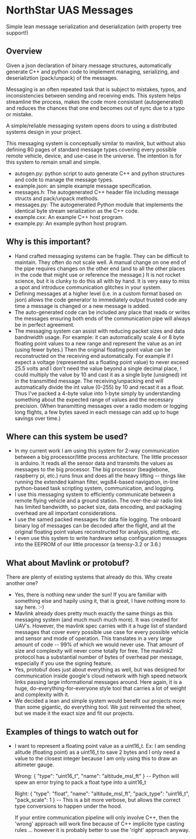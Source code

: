# NorthStar UAS Messages

Simple lean message serialization and deserialization (with property tree
support!)

## Overview

Given a json declaration of binary message structures, automatically
generate C++ and python code to implement managing, serializing, and
deserializtion (pack/unpack) of the messages.

Messaging is an often repeated task that is subject to mistakes,
typos, and inconsistencies between sending and receiving ends.  This
system helps streamline the process, makes the code more consistant
(autogenerated) and reduces the chances that one end becomes out of
sync due to a typo or mistake.

A simple/reliable messaging system opens doors to using a distributed
systems design in your project.

This messaging system is conceptually similar to mavlink, but without
also defining 80 pages of standard message types covering every
possible remote vehicle, device, and use-case in the universe.  The
intention is for this system to remain small and simple.

* autogen.py: python script to auto generate C++ and python structures
  and code to manage the message types.
* example.json: an simple example message specification.
* messages.h: The autogenerated C++ header file including message
  structs and pack/unpack methods.
* messages.py: The autogenerated Python module that implements the identical
  byte stream serialization as the C++ code.
* example.cxx: An example C++ host program.
* example.py: An example python host program.

## Why is this important?

* Hand crafted messaging systems can be fragile.  They can be
  difficult to maintain.  They often do not scale well.  A manual
  change on one end of the pipe requires changes on the other end (and
  to all the other places in the code that might use or reference the
  message.)  It is not rocket science, but it is clunky to do this all
  with by hand.  It is very easy to miss a spot and introduce
  communication glitches in your system.
* Defining messages at a higher level (i.e. in a custom format based
  on json) allows the code generator to immediately output trusted
  code any time a message is changed or a new message is added.
* The auto-generated code can be included any place that reads or
  writes the messages ensuring both ends of the communication pipe
  will always be in perfect agreement.
* The messaging system can assist with reducing packet sizes and data
  bandnwidth usage.  For example: it can automatically scale 4 or 8
  byte floating point values to a new range and represent the value as
  an int (using fewer bytes.)  Then the original floating point value
  can be reconstructed on the receiving end automatically.  For
  example if I expect a voltage (represented as a floating point
  value) to never exceed 25.5 volts and I don't need the value beyond
  a single decimal place, I could multiply the value by 10 and cast it
  as a single byte (unsigned) int in the transmitted message.  The
  receiving/unpacking end will automatically divide the int value
  (0-255) by 10 and recast it as a float.  Thus I've packed a 4-byte
  value into 1-byte simply by understanding something about the
  expected range of values and the necessary precision.  (When
  transmitting messages over a radio modem or logging long flights, a
  few bytes saved in each message can add up to huge savings over
  time.)

## Where can this system be used?

* In my current work I am using this system for 2-way communication
  between a big processor/little process architecture.  The little
  processor is arduino.  It reads all the sensor data and transmits
  the values as messages to the big processor.  The big processor
  (beaglebone, raspberry pi, etc.) runs linux and does all the heavy
  lifting -- things like running the extended kalman filter, wgs84-based
  navigation, in-line python-based task scripting system, communication,
  and logging.
* I use this messaging system to efficiently communicate between a
  remote flying vehicle and a ground station.  The over-the-air radio
  link has limited bandwidth, so packet size, data encoding, and
  packaging overhead are all important considerations.
* I use the samed packed messages for data file logging.  The onboard
  binary log of messages can be decoded after the flight, and all the
  original floating point values reconstructed for analysis, plotting,
  etc.
* I even use this system to write hardware setup configuration
  messages into the EEPROM of our little processor (a teensy-3.2 or
  3.6.)

## What about Mavlink or protobuf?

There are plenty of existing systems that already do this.  Why create
another one?

* Yes, there is nothing new under the sun!  If you are familiar with
  something else and hapily using it, that is great, I have nothing
  more to say here. :-)
* Mavlink already does pretty much exactly the same things as this
  messaging system (and much much much more).  It was created for
  UAV's.  However, the mavlink spec carries with it a huge list of
  standard messages that cover every possible use case for every
  possible vehicle and sensor and mode of operation.  This translates
  in a very large amount of code -- 99% of which we would never use.
  That amount of size and complexity will never come totally for free.
  The mavlink2 protocol has a substantial number of bytes of overhead
  per message, especially if you use the signing feature.
* Yes, protobuf does just about everything as well, but was designed
  for communication inside google's cloud network with high speed
  network links passing large informational messages around.  Here
  again, it is a huge, do-everything-for-everyone style tool that
  carries a lot of weight and complexity with it.
* We decided a lean and simple system would benefit our projects more
  than some gigantic, do everything tool.  We just reinvented the
  wheel, but we made it the exact size and fit our projects.

## Examples of things to watch out for

* I want to represent a floating point value as a uint16_t.  Ex: I am
  sending alitude (floating point) as a uint16_t to save 2 bytes and I
  only need a value to the closest integer because I am only using
  this to draw an altimeter gauge.

  Wrong: { "type": "uint16_t", "name": "altitude_msl_ft" }
  -- Python will spew an error trying to pack a float type into a uint16_t

  Right: { "type": "float", "name": "altitude_msl_ft", "pack_type": "uint16_t", "pack_scale": 1 }
  -- This is a bit more verbose, but allows the correct type conversions to
  happen under the hood.

  If your entire communication pipeline will only involve C++, then
  the 'wrong' approach will work fine because of C++ implicite type
  casting rules ... however it is probably better to use the 'right'
  approach anyway.
